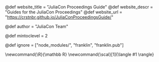 <!--
Add here global page variables to use throughout your
website.
The website_* must be defined for the RSS to work
-->
@def website_title = "JuliaCon Proceedings Guide"
@def website_descr = "Guides for the JuliaCon Proceedings"
@def website_url   = "https://crstnbr.github.io/JuliaConProceedingsGuide/"

@def author = "JuliaCon Team"

@def mintoclevel = 2

<!--
Add here files or directories that should be ignored by Franklin, otherwise
these files might be copied and, if markdown, processed by Franklin which
you might not want. Indicate directories by ending the name with a `/`.
-->
@def ignore = ["node_modules/", "franklin", "franklin.pub"]

<!--
Add here global latex commands to use throughout your
pages. It can be math commands but does not need to be.
For instance:
* \newcommand{\phrase}{This is a long phrase to copy.}
-->
\newcommand{\R}{\mathbb R}
\newcommand{\scal}[1]{\langle #1 \rangle}
